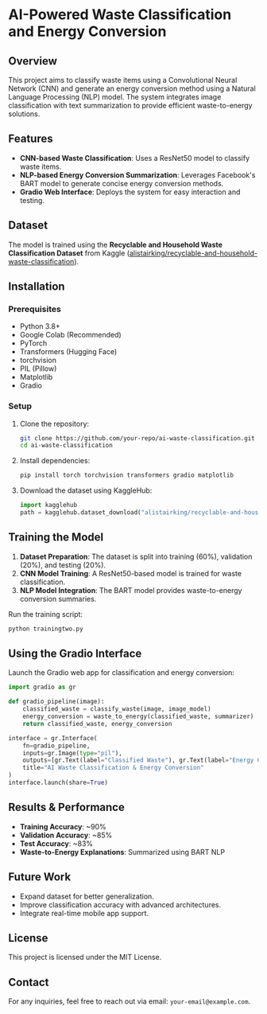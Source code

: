 # AI-Powered Waste Classification and Energy Conversion

## Overview
This project aims to classify waste items using a Convolutional Neural Network (CNN) and generate an energy conversion method using a Natural Language Processing (NLP) model. The system integrates image classification with text summarization to provide efficient waste-to-energy solutions.

## Features
- **CNN-based Waste Classification**: Uses a ResNet50 model to classify waste items.
- **NLP-based Energy Conversion Summarization**: Leverages Facebook's BART model to generate concise energy conversion methods.
- **Gradio Web Interface**: Deploys the system for easy interaction and testing.

## Dataset
The model is trained using the **Recyclable and Household Waste Classification Dataset** from Kaggle ([alistairking/recyclable-and-household-waste-classification](https://www.kaggle.com/datasets/alistairking/recyclable-and-household-waste-classification)).

## Installation
### Prerequisites
- Python 3.8+
- Google Colab (Recommended)
- PyTorch
- Transformers (Hugging Face)
- torchvision
- PIL (Pillow)
- Matplotlib
- Gradio

### Setup
1. Clone the repository:
   ```sh
   git clone https://github.com/your-repo/ai-waste-classification.git
   cd ai-waste-classification
   ```
2. Install dependencies:
   ```sh
   pip install torch torchvision transformers gradio matplotlib
   ```
3. Download the dataset using KaggleHub:
   ```python
   import kagglehub
   path = kagglehub.dataset_download("alistairking/recyclable-and-household-waste-classification")
   ```

## Training the Model
1. **Dataset Preparation**: The dataset is split into training (60%), validation (20%), and testing (20%).
2. **CNN Model Training**: A ResNet50-based model is trained for waste classification.
3. **NLP Model Integration**: The BART model provides waste-to-energy conversion summaries.

Run the training script:
```sh
python trainingtwo.py
```

## Using the Gradio Interface
Launch the Gradio web app for classification and energy conversion:
```python
import gradio as gr

def gradio_pipeline(image):
    classified_waste = classify_waste(image, image_model)
    energy_conversion = waste_to_energy(classified_waste, summarizer)
    return classified_waste, energy_conversion

interface = gr.Interface(
    fn=gradio_pipeline,
    inputs=gr.Image(type="pil"),
    outputs=[gr.Text(label="Classified Waste"), gr.Text(label="Energy Conversion Method")],
    title="AI Waste Classification & Energy Conversion"
)
interface.launch(share=True)
```

## Results & Performance
- **Training Accuracy**: ~90%
- **Validation Accuracy**: ~85%
- **Test Accuracy**: ~83%
- **Waste-to-Energy Explanations**: Summarized using BART NLP

## Future Work
- Expand dataset for better generalization.
- Improve classification accuracy with advanced architectures.
- Integrate real-time mobile app support.

## License
This project is licensed under the MIT License.

## Contact
For any inquiries, feel free to reach out via email: `your-email@example.com`.
